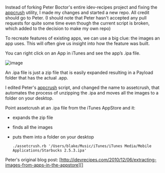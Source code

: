 Instead of forking Peter Boctor's entire idev-recipes project and fixing the [appcrush][] utility, I made my changes and started a new repo. All credit should go to Peter. (I should note that Peter hasn't accepted any pull requests for quite some time even though the current script is broken, which added to the decision to make my own repo)

To recreate features of existing apps, we can use a big clue: the
images an app uses. This will often give us insight into how the
feature was built.

You can right click on an App in iTunes and see the app’s .ipa
file.

![image][]

An .ipa file is just a zip file that is easily expanded resulting
in a Payload folder that has the actual .app.

I edited Peter's [appcrush][] script, and changed the name to assetcrush, that automates the process of unzipping the .ipa and moves all the images to a folder on your desktop.

Point assetcrush at an .ipa file from the iTunes AppStore and it:

-   expands the zip file
-   finds all the images
-   puts them into a folder on your desktop

    `./assetcrush.rb '/Users/blake/Music/iTunes/iTunes Media/Mobile Applications/Starbucks 2.5.3.ipa'`

Peter's original blog post:
[http://idevrecipes.com/2010/12/06/extracting-images-from-apps-in-the-appstore][]

  [http://idevrecipes.com/2010/12/06/extracting-images-from-apps-in-the-appstore]: http://idevrecipes.com/2010/12/06/extracting-images-from-apps-in-the-appstore
  [image]: http://idevrecipes.files.wordpress.com/2010/12/ibooksfinder.png?w=239&h=119 "Find iBooks app in iTunes"
  [1]: http://idevrecipes.files.wordpress.com/2010/12/ibookspayload.png?w=272&h=250 "iBooks Payload"
  [2]: http://idevrecipes.files.wordpress.com/2010/12/ibooksimages.png?w=300&h=220 "iBooks Optimized Images"
  [pngcrush]: http://pmt.sourceforge.net/pngcrush/index.html
  [Apple added the ‘revert-iphone-optimizations’ option to undo this optimization]: http://developer.apple.com/library/ios/#qa/qa2010/qa1681.html
  [appcrush]: https://github.com/boctor/idev-recipes/tree/master/Utilities/appcrush
